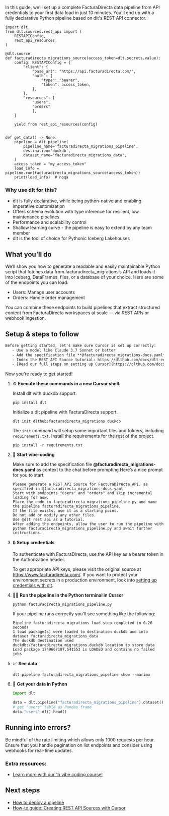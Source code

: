 In this guide, we'll set up a complete FacturaDirecta data pipeline from API credentials to your first data load in just 10 minutes. You'll end up with a fully declarative Python pipeline based on dlt's REST API connector.

```python-outcome
import dlt
from dlt.sources.rest_api import (
    RESTAPIConfig,
    rest_api_resources,
)

@dlt.source
def facturadirecta_migrations_source(access_token=dlt.secrets.value):
    config: RESTAPIConfig = {
        "client": {
            "base_url": "https://api.facturadirecta.com/",
            "auth": {
                "type": "bearer",
                "token": access_token,
            },
        },
        "resources": [
            "users",
            "orders"
            ],
    }

    yield from rest_api_resources(config)


def get_data() -> None:
    pipeline = dlt.pipeline(
        pipeline_name='facturadirecta_migrations_pipeline',
        destination='duckdb',
        dataset_name='facturadirecta_migrations_data', 
    )
    access_token = "my_access_token"
    load_info = pipeline.run(facturadirecta_migrations_source(access_token))
    print(load_info)  # noqa
```

### Why use dlt for this?

- dlt is fully declarative, while being python-native and enabling imperative customization
- Offers schema evolution with type inference for resilient, low maintenance pipelines
- Performance and scalability control
- Shallow learning curve - the pipeline is easy to extend by any team member
- dlt is the tool of choice for Pythonic Iceberg Lakehouses

## What you’ll do

We’ll show you how to generate a readable and easily maintainable Python script that fetches data from facturadirecta_migrations’s API and loads it into Iceberg, DataFrames, files, or a database of your choice. Here are some of the endpoints you can load:

- Users: Manage user accounts
- Orders: Handle order management

You can combine these endpoints to build pipelines that extract structured content from FacturaDirecta workspaces at scale — via REST APIs or webhook ingestion.

## Setup & steps to follow

```default
Before getting started, let's make sure Cursor is set up correctly:
   - Use a model like Claude 3.7 Sonnet or better
   - Add the specification file **@facturadirecta_migrations-docs.yaml** as context
   - Index the REST API Source tutorial: https://dlthub.com/docs/dlt-ecosystem/verified-sources/rest_api/ and add it to context as **@dlt rest api**
   - [Read our full steps on setting up Cursor](https://dlthub.com/docs/dlt-ecosystem/llm-tooling/cursor-restapi#23-configuring-cursor-with-documentation)
```

Now you're ready to get started! 

1. ⚙️ **Execute these commands in a new Cursor shell.**
    
    Install dlt with duckdb support:
    ```shell
    pip install dlt
    ```

    Initialize a dlt pipeline with FacturaDirecta support.
    ```shell
    dlt init dlthub:facturadirecta_migrations duckdb
    ```

    The `init` command will setup some important files and folders, including `requirements.txt`. Install the requirements for the rest of the project.
    ```shell
    pip install -r requirements.txt
    ```
    
2. 🤠 **Start vibe-coding**
    
    Make sure to add the specification file **@facturadirecta_migrations-docs.yaml** as context to the chat before prompting
    Here’s a nice prompt for you to start: 
    
    ```prompt
    Please generate a REST API Source for FacturaDirecta API, as specified in @facturadirecta_migrations-docs.yaml 
    Start with endpoints "users" and "orders" and skip incremental loading for now. 
    Place the code in facturadirecta_migrations_pipeline.py and name the pipeline facturadirecta_migrations_pipeline. 
    If the file exists, use it as a starting point. 
    Do not add or modify any other files. 
    Use @dlt rest api as a tutorial. 
    After adding the endpoints, allow the user to run the pipeline with python facturadirecta_migrations_pipeline.py and await further instructions.
    ```

    
3. 🔒 **Setup credentials** 
    
    To authenticate with FacturaDirecta, use the API key as a bearer token in the Authorization header.
    
    To get appropriate API keys, please visit the original source at https://www.facturadirecta.com/.
    If you want to protect your environment secrets in a production environment, look into [setting up credentials with dlt](https://dlthub.com/docs/walkthroughs/add_credentials).
    
4. 🏃‍♀️ **Run the pipeline in the Python terminal in Cursor**
    
    ```shell
    python facturadirecta_migrations_pipeline.py
    ```
    
    If your pipeline runs correctly you’ll see something like the following:
    
    ```shell
    Pipeline facturadirecta_migrations load step completed in 0.26 seconds
    1 load package(s) were loaded to destination duckdb and into dataset facturadirecta_migrations_data
    The duckdb destination used duckdb:/facturadirecta_migrations.duckdb location to store data
    Load package 1749667187.541553 is LOADED and contains no failed jobs
    ```
    
5. 📈 **See data**
    
    ```shell
    dlt pipeline facturadirecta_migrations_pipeline show --marimo
    ```
    
6. 🐍 **Get your data in Python**
    
    ```python
    import dlt

   data = dlt.pipeline("facturadirecta_migrations_pipeline").dataset()
   # get "users" table as Pandas frame
   data."users".df().head()
    ```

## Running into errors?

Be mindful of the rate limiting which allows only 1000 requests per hour. Ensure that you handle pagination on list endpoints and consider using webhooks for real-time updates.

### Extra resources:

- [Learn more with our 1h vibe coding course!](https://www.youtube.com/watch?v=GGid70rnJuM)

## Next steps

- [How to deploy a pipeline](https://dlthub.com/docs/walkthroughs/deploy-a-pipeline)
- [How-to guide: Creating REST API Sources with Cursor](https://dlthub.com/docs/dlt-ecosystem/llm-tooling/cursor-restapi)